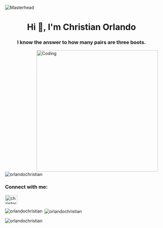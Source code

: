 ![Masterhead](https://previews.123rf.com/images/karpenkoilia/karpenkoilia1806/karpenkoilia180600011/102988806-vector-line-web-concept-for-programming-linear-web-banner-for-coding-.jpg)
<h1 align="center">Hi 👋, I'm Christian Orlando</h1>
<h3 align="center">I know the answer to how many pairs are three boots.</h3>
<img align="right" alt="Coding" width="400" src="https://thumbs.dreamstime.com/b/programmer-coding-laptop-computer-work-desk-vector-illustration-cartoon-flat-freelancer-sitting-working-table-127242459.jpg"

<p align="left"> <img src="https://komarev.com/ghpvc/?username=orlandochristian&label=Profile%20views&color=0e75b6&style=flat" alt="orlandochristian" /> </p>

<h3 align="left">Connect with me:</h3>
<p align="left">
<a href="https://linkedin.com/in/christorland@gmail.com" target="blank"><img align="center" src="https://raw.githubusercontent.com/rahuldkjain/github-profile-readme-generator/master/src/images/icons/Social/linked-in-alt.svg" alt="christorland@gmail.com" height="30" width="40" /></a>
</p>

<p><img align="left" src="https://github-readme-stats.vercel.app/api/top-langs?username=orlandochristian&show_icons=true&locale=en&layout=compact" alt="orlandochristian" /></p>

<p>&nbsp;<img align="center" src="https://github-readme-stats.vercel.app/api?username=orlandochristian&show_icons=true&locale=en" alt="orlandochristian" /></p>

<p><img align="center" src="https://github-readme-streak-stats.herokuapp.com/?user=orlandochristian&" alt="orlandochristian" /></p>
